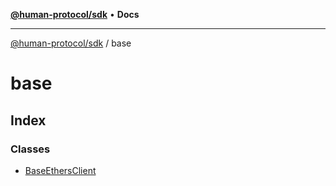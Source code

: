 [**@human-protocol/sdk**](../README.md) • **Docs**

***

[@human-protocol/sdk](../modules.md) / base

# base

## Index

### Classes

- [BaseEthersClient](classes/BaseEthersClient.md)
